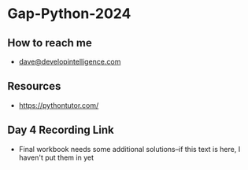 # Gap-Python-2024

## How to reach me
* dave@developintelligence.com

## Resources
* https://pythontutor.com/

## Day 4 Recording Link

* Final workbook needs some additional solutions–if this text is here, I haven't put them in yet
